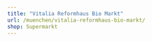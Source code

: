 ```yaml
---
title: "Vitalia Reformhaus Bio Markt"
url: /muenchen/vitalia-reformhaus-bio-markt/
shop: Supermarkt
---
```

